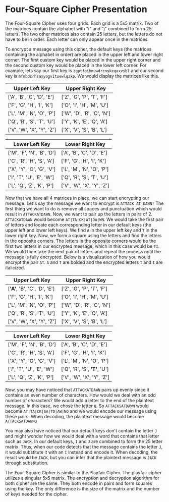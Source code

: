 # Four-Square Cipher Presentation

The Four-Square Cipher uses four grids. Each grid is a 5x5 matrix. Two of the matrices contain the alphabet with "i" and "j" combined to form 25 letters. The two other matrices also contain 25 letters, but the letters do not have to be in order. Each letter can only appear once in the matrices.

To encrypt a message using this cipher, the default keys (the matrices containing the alphabet in order) are placed in the upper left and lower right corner. The first custom key would be placed in the upper right corner and the second custom key would be placed in the lower left corner. For example, lets say our first key is `zgptfoihmuwdrcnykeqaxvsbl` and our second key is `mfnbdcrhsaxyogvituewlqzkp`. We would display the matrices like this.

Upper Left Key|Upper Right Key
|-------------------------|-------------------------|
['A', 'B', 'C', 'D', 'E'] | ['Z', 'G', 'P', 'T', 'F']
['F', 'G', 'H', 'I', 'K'] | ['O', 'I', 'H', 'M', 'U']
['L', 'M', 'N', 'O', 'P'] | ['W', 'D', 'R', 'C', 'N']
['Q', 'R', 'S', 'T', 'U'] | ['Y', 'K', 'E', 'Q', 'A']
['V', 'W', 'X', 'Y', 'Z'] | ['X', 'V', 'S', 'B', 'L']

Lower Left Key | Lower Right Key
|-------------------------|-------------------------|
['M', 'F', 'N', 'B', 'D'] | ['A', 'B', 'C', 'D', 'E']
['C', 'R', 'H', 'S', 'A'] | ['F', 'G', 'H', 'I', 'K']
['X', 'Y', 'O', 'G', 'V'] | ['L', 'M', 'N', 'O', 'P']
['I', 'T', 'U', 'E', 'W'] | ['Q', 'R', 'S', 'T', 'U']
['L', 'Q', 'Z', 'K', 'P'] | ['V', 'W', 'X', 'Y', 'Z']

Now that we have all 4 matrices in place, we can start encrypting our message. Let's say the message we want to encrypt is `ATTACK AT DAWN!` The first thing we want to do is remove all spaces and punctuation which would result in `ATTACKATDAWN`. Now, we want to pair up the letters in pairs of 2. `ATTACKATDAWN` would become `AT|TA|CK|AT|DA|WN`. We would take the first pair of letters and locate each corresponding letter in our default keys (the upper left and lower left keys). We find `A` in the upper left key and `T` in the lower right key. Now, we form a square using the letters and find the letters in the opposite corners. The letters in the opposite corners would be the first two letters in our encrypted message, which in this case would be `TI`. We would then take the next pair of letters and repeat the process until the message is fully encrypted. Below is a visualization of how you would encrypt the pair `AT`. `A` and `T` are bolded and the encrypted letters `T` and `I` are italicized.

Upper Left Key|Upper Right Key
|-------------------------|-------------------------|
[**'A'**, 'B', 'C', 'D', 'E'] | ['Z', 'G', 'P', *'T'*, 'F']
['F', 'G', 'H', 'I', 'K'] | ['O', 'I', 'H', 'M', 'U']
['L', 'M', 'N', 'O', 'P'] | ['W', 'D', 'R', 'C', 'N']
['Q', 'R', 'S', 'T', 'U'] | ['Y', 'K', 'E', 'Q', 'A']
['V', 'W', 'X', 'Y', 'Z'] | ['X', 'V', 'S', 'B', 'L']

Lower Left Key | Lower Right Key
|-------------------------|-------------------------|
['M', 'F', 'N', 'B', 'D'] | ['A', 'B', 'C', 'D', 'E']
['C', 'R', 'H', 'S', 'A'] | ['F', 'G', 'H', 'I', 'K']
['X', 'Y', 'O', 'G', 'V'] | ['L', 'M', 'N', 'O', 'P']
[*'I'*, 'T', 'U', 'E', 'W'] | ['Q', 'R', 'S', **'T'**, 'U']
['L', 'Q', 'Z', 'K', 'P'] | ['V', 'W', 'X', 'Y', 'Z']

Now, you may have noticed that `ATTACKATDAWN` pairs up evenly since it contains an even number of characters. How would we deal with an odd number of characters? We would add a letter to the end of the plaintext message. In this case, we chose the letter `Q`. So `ATTACKSATDAWN` would become `AT|TA|CK|SA|TD|AW|NQ` and we would encode our message using these pairs. When decoding, the plaintext message would become `ATTACKSATDAWNQ`

You may also have noticed that our default keys don't contain the letter `J` and might wonder how we would deal with a word that contains that letter such as `JACK`. In our default keys, `I` and `J` are combined to form the 25 letter matrix. Thus, when our code detects that the message contains the letter `J`, it would substitute it with an `I` instead and encode it. When decoding, the result would be `IACK`, but you can infer that the plaintext message is `JACK` through substitution.

The Four-Square Cipher is similar to the Playfair Cipher. The playfair cipher utilizes a singular 5x5 matrix. The encryption and decryption algorithm for both cipher are the same. They both encode in pairs and form squares using the key. The only difference is the size of the matrix and the number of keys needed for the cipher.